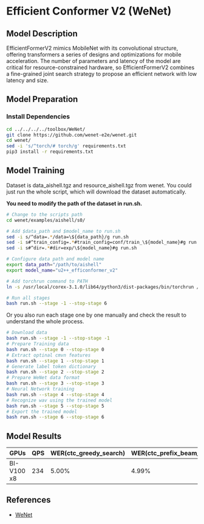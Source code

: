 # Efficient Conformer V2 (WeNet)

## Model Description

EfficientFormerV2 mimics MobileNet with its convolutional structure,
offering transformers a series of designs and optimizations for mobile acceleration.
The number of parameters and latency of the model are critical for resource-constrained hardware,
so EfficientFormerV2 combines a fine-grained joint search strategy to propose an efficient network with low latency and size.

## Model Preparation

### Install Dependencies

```sh
cd ../../../../toolbox/WeNet/
git clone https://github.com/wenet-e2e/wenet.git
cd wenet/
sed -i 's/^torch/# torch/g' requirements.txt
pip3 install -r requirements.txt

```

## Model Training

Dataset is data_aishell.tgz and resource_aishell.tgz from wenet.
You could just run the whole script, which will download the dataset automatically.

**You need to modify the path of the dataset in run.sh.**

```sh
# Change to the scripts path
cd wenet/examples/aishell/s0/

# Add $data_path and $model_name to run.sh
sed -i s/^data=.*/data=\${data_path}/g run.sh
sed -i s#^train_config=.*#train_config=conf/train_\${model_name}#g run.sh
sed -i s#^dir=.*#dir=exp/\${model_name}#g run.sh

# Configure data path and model name
export data_path="/path/to/aishell"
export model_name="u2++_efficonformer_v2"

# Add torchrun command to PATH
ln -s /usr/local/corex-3.1.0/lib64/python3/dist-packages/bin/torchrun /usr/local/bin/

# Run all stages
bash run.sh --stage -1 --stop-stage 6
```

Or you also run each stage one by one manually and check the result to understand the whole process.  

```sh
# Download data
bash run.sh --stage -1 --stop-stage -1
# Prepare Training data
bash run.sh --stage 0 --stop-stage 0
# Extract optinal cmvn features
bash run.sh --stage 1 --stop-stage 1
# Generate label token dictionary
bash run.sh --stage 2 --stop-stage 2
# Prepare WeNet data format
bash run.sh --stage 3 --stop-stage 3
# Neural Network training
bash run.sh --stage 4 --stop-stage 4
# Recognize wav using the trained model
bash run.sh --stage 5 --stop-stage 5
# Export the trained model
bash run.sh --stage 6 --stop-stage 6
```

## Model Results

| GPUs       | QPS | WER(ctc_greedy_search) | WER(ctc_prefix_beam_search) | WER(attention) | WER(attention_rescoring) |
|------------|-----|------------------------|-----------------------------|----------------|--------------------------|
| BI-V100 x8 | 234 | 5.00%                  | 4.99%                       | 4.89%          | 4.58%                    |

## References

- [WeNet](https://github.com/wenet-e2e/wenet)
